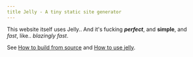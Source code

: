 ```yaml
---
title Jelly - A tiny static site generator
---
```


This website itself uses Jelly.. And it's fucking ***perfect***,
and **simple**, and _fast_, like.. _blazingly fast_.

See [How to build from source](./tutorial/how-to-build-from-source.html)
and [How to use jelly](./tutorial/how-to-use.html).
